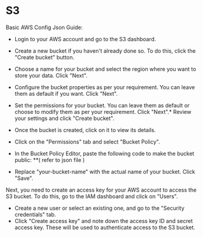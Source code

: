 # S3
Basic AWS Config Json Guide:

* Login to your AWS account and go to the S3 dashboard.
* Create a new bucket if you haven't already done so. To do this, click the "Create bucket" button.
* Choose a name for your bucket and select the region where you want to store your data. Click "Next".
* Configure the bucket properties as per your requirement. You can leave them as default if you want. Click "Next".
* Set the permissions for your bucket. You can leave them as default or choose to modify them as per your requirement. Click "Next".* Review your settings and click "Create bucket".
* Once the bucket is created, click on it to view its details.
* Click on the "Permissions" tab and select "Bucket Policy".

* In the Bucket Policy Editor, paste the following code to make the bucket public: **( refer to json file )

* Replace "your-bucket-name" with the actual name of your bucket.
Click "Save".



Next, you need to create an access key for your AWS account to access the S3 bucket. To do this, go to the IAM dashboard and click on "Users".

* Create a new user or select an existing one, and go to the "Security credentials" tab.
* Click "Create access key" and note down the access key ID and secret access key. These will be used to authenticate access to the S3 bucket.


